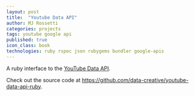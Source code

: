 ```yaml
---
layout: post
title:  "Youtube Data API"
author: MJ Rossetti
categories: projects
tags: youtube google api
published: true
icon_class: book
technologies: ruby rspec json rubygems bundler google-apis
---
```


A ruby interface to the [YouTube Data API](https://developers.google.com/youtube/v3/docs/).

Check out the source code at https://github.com/data-creative/youtube-data-api-ruby.
